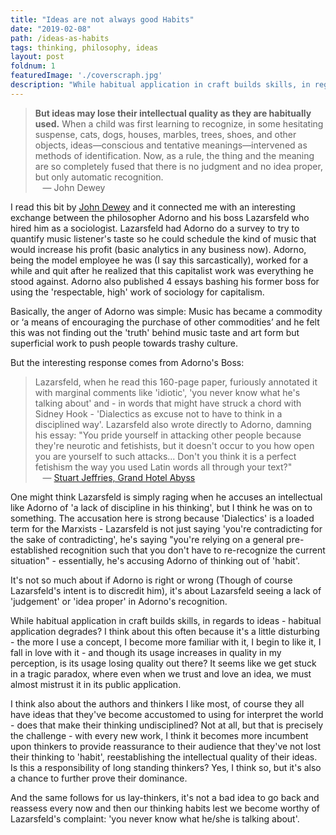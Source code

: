 ```yaml
---
title: "Ideas are not always good Habits"
date: "2019-02-08"
path: /ideas-as-habits
tags: thinking, philosophy, ideas
layout: post
foldnum: 1
featuredImage: './coverscraph.jpg'
description: "While habitual application in craft builds skills, in regards to ideas - habitual application degrades?"
---
```


> **But ideas may lose their intellectual quality as they are habitually used.** When a child was first learning to recognize, in some hesitating suspense, cats, dogs, houses, marbles, trees, shoes, and other objects, ideas—conscious and tentative meanings—intervened as methods of identification. Now, as a rule, the thing and the meaning are so completely fused that there is no judgment and no idea proper, but only automatic recognition. <br />&nbsp;&nbsp; &mdash; John Dewey

I read this bit by [John Dewey](https://www.gutenberg.org/files/37423/37423-h/37423-h.htm#CHAPTER_SEVEN) and it connected me with an interesting exchange between the philosopher Adorno and his boss Lazarsfeld who hired him as a sociologist. Lazarsfeld had Adorno do a survey to try to quantify music listener's taste so he could schedule the kind of music that would increase his profit (basic analytics in any business now). Adorno, being the model employee he was (I say this sarcastically), worked for a while and quit after he realized that this capitalist work was everything he stood against. Adorno also published 4 essays bashing his former boss for using the 'respectable, high' work of sociology for capitalism.

Basically, the anger of Adorno was simple: Music has became a commodity or ‘a means of encouraging the purchase of other commodities’ and he felt this was not finding out the 'truth' behind music taste and art form but superficial work to push people towards trashy culture. 

But the interesting response comes from Adorno's Boss:

> Lazarsfeld, when he read this 160-page paper, furiously annotated it with marginal comments like 'idiotic', 'you never know what he's talking about' and - in words that might have struck a chord with Sidney Hook - 'Dialectics as excuse not to have to think in a disciplined way'.
> Lazarsfeld also wrote directly to Adorno, damning his essay: "You pride yourself in attacking other people because they're neurotic and fetishists, but it doesn't occur to you how open you are yourself to such attacks... Don't you think it is a perfect fetishism the way you used Latin words all through your text?"
<br />&nbsp;&nbsp; &mdash; [Stuart Jeffries, Grand Hotel Abyss](https://www.versobooks.com/books/2501-grand-hotel-abyss)

One might think Lazarsfeld is simply raging when he accuses an intellectual like Adorno of 'a lack of discipline in his thinking', but I think he was on to something. The accusation here is strong because 'Dialectics' is a loaded term for the Marxists - Lazarsfeld is not just saying 'you're contradicting for the sake of contradicting', he's saying "you're relying on a general pre-established recognition such that you don't have to re-recognize the current situation" - essentially, he's accusing Adorno of thinking out of 'habit'. 

It's not so much about if Adorno is right or wrong (Though of course Lazarsfeld's intent is to discredit him), it's about Lazarsfeld seeing a lack of 'judgement' or 'idea proper' in Adorno's recognition. 

While habitual application in craft builds skills, in regards to ideas - habitual application degrades? I think about this often because it's a little disturbing - the more I use a concept, I become more familiar with it, I begin to like it, I fall in love with it - and though its usage increases in quality in my perception, is its usage losing quality out there? It seems like we get stuck in a tragic paradox, where even when we trust and love an idea, we must almost mistrust it in its public application. 

I think also about the authors and thinkers I like most, of course they all have ideas that they've become accustomed to using for interpret the world - does that make their thinking undisciplined? Not at all, but that is precisely the challenge - with every new work, I think it becomes more incumbent upon thinkers to provide reassurance to their audience that they've not lost their thinking to 'habit', reestablishing the intellectual quality of their ideas. Is this a responsibility of long standing thinkers? Yes, I think so, but it's also a chance to further prove their dominance. 

And the same follows for us lay-thinkers, it's not a bad idea to go back and reassess every now and then our thinking habits lest we become worthy of Lazarsfeld's complaint: 'you never know what he/she is talking about'.
